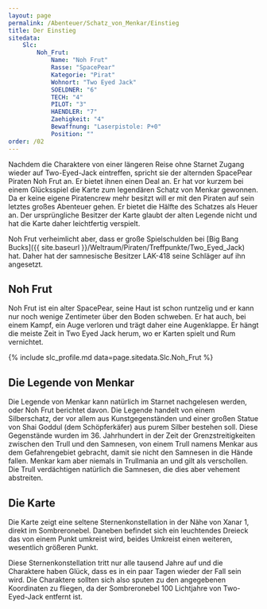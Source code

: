 ```yaml
---
layout: page
permalink: /Abenteuer/Schatz_von_Menkar/Einstieg
title: Der Einstieg
sitedata:
    Slc:
        Noh_Frut:
            Name: "Noh Frut"
            Rasse: "SpacePear"
            Kategorie: "Pirat"
            Wohnort: "Two Eyed Jack"
            SOELDNER: "6"
            TECH: "4"
            PILOT: "3"
            HAENDLER: "7"
            Zaehigkeit: "4"
            Bewaffnung: "Laserpistole: P+0"
            Position: ""
order: /02
---
```


Nachdem die Charaktere von einer längeren Reise ohne Starnet Zugang wieder auf Two-Eyed-Jack eintreffen, spricht sie der alternden SpacePear Piraten Noh Frut an. Er bietet ihnen einen Deal an. Er hat vor kurzem bei einem Glücksspiel die Karte zum legendären Schatz von Menkar gewonnen. Da er keine eigene Piratencrew mehr besitzt will er mit den Piraten auf sein letztes großes Abenteuer gehen. Er bietet die Hälfte des Schatzes als Heuer an. Der ursprüngliche Besitzer der Karte glaubt der alten Legende nicht und hat die Karte daher leichtfertig verspielt.

Noh Frut verheimlicht aber, dass er große Spielschulden bei [Big Bang Bucks]({{ site.baseurl }}/Weltraum/Piraten/Treffpunkte/Two_Eyed_Jack) hat. Daher hat der samnesische Besitzer LAK-418 seine Schläger auf ihn angesetzt.

## Noh Frut

Noh Frut ist ein alter SpacePear, seine Haut ist schon runtzelig und er kann nur noch wenige Zentimeter über den Boden schweben. Er hat auch, bei einem Kampf, ein Auge verloren und trägt daher eine Augenklappe. Er hängt die meiste Zeit in Two Eyed Jack herum, wo er Karten spielt und Rum vernichtet.

{% include slc_profile.md data=page.sitedata.Slc.Noh_Frut %}

## Die Legende von Menkar

Die Legende von Menkar kann natürlich im Starnet nachgelesen werden, oder Noh Frut berichtet davon. Die Legende handelt von einem Silberschatz, der vor allem aus Kunstgegenständen und einer großen Statue von Shai Goddul (dem Schöpferkäfer) aus purem Silber bestehen soll. Diese Gegenstände wurden im 36. Jahrhundert in der Zeit der Grenzstreitigkeiten zwischen den Trull und den Samnesen, von einem Trull namens Menkar aus dem Gefahrengebiet gebracht, damit sie nicht den Samnesen in die Hände fallen. Menkar kam aber niemals in Trullmania an und gilt als verschollen. Die Trull verdächtigen natürlich die Samnesen, die dies aber vehement abstreiten.

## Die Karte

Die Karte zeigt eine seltene Sternenkonstellation in der Nähe von Xanar 1, direkt im Sombreronebel. Daneben befindet sich ein leuchtendes Dreieck das von einem Punkt umkreist wird, beides Umkreist einen weiteren, wesentlich größeren Punkt.

Diese Sternenkonstellation tritt nur alle tausend Jahre auf und die Charaktere haben Glück, dass es in ein paar Tagen wieder der Fall sein wird. Die Charaktere sollten sich also sputen zu den angegebenen Koordinaten zu fliegen, da der Sombreronebel 100 Lichtjahre von Two-Eyed-Jack entfernt ist.
